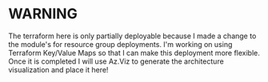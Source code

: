 # WARNING

The terraform here is only partially deployable because I made a change to the module's for resource group deployments. I'm working on using Terraform Key/Value Maps so that I can make this deployment more flexible. Once it is completed I will use Az.Viz to generate the architecture visualization and place it here! 